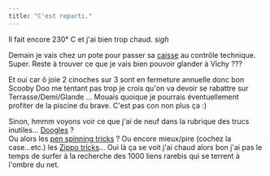 ```yaml
---
title: "C'est reparti."
---
```


Il fait encore 230° C et j'ai bien trop chaud. *sigh*

Demain je vais chez un pote pour passer sa
[caisse](http://bekow.free.fr/vroom/) au contrôle technique. Super. Reste à
trouver ce que je vais bien pouvoir glander à Vichy ???

Et oui car ô joie 2 cinoches sur 3 sont en fermeture annuelle donc bon Scooby
Doo me tentant pas trop je crois qu'on va devoir se rabattre sur
Terrasse/Demi/Glande ... Mouais quoique je pourrais éventuellement profiter de
la piscine du brave. C'est pas con non plus ça :)

Sinon, hmmm voyons voir ce que j'ai de neuf dans la rubrique des trucs
inutiles... [Doogles](http://www.doggles.com/) ?  
Ou alors les [pen spinning tricks](http://geon.homeip.net:8082/) ? Ou encore
mieux/pire (cochez la case...etc.) les [Zippo
tricks](http://www.zippotricks.com/)... Oui là ça se voit j'ai chaud alors bon
j'ai pas le temps de surfer à la recherche des 1000 liens rarebis qui se
terrent à l'ombre du net.


